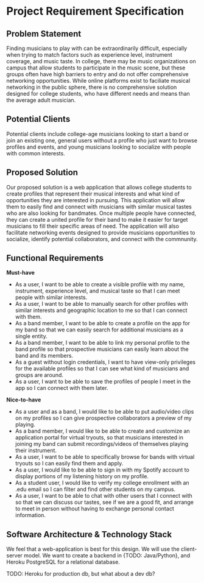 # Project Requirement Specification

## Problem Statement

Finding musicians to play with can be extraordinarily difficult, especially when trying to match factors such as experience level, instrument coverage, and music taste. In college, there may be music organizations on campus that allow students to participate in the music scene, but these groups often have high barriers to entry and do not offer comprehensive networking opportunities. While online platforms exist to faciliate musical networking in the public sphere, there is no comprehensive solution designed for college students, who have different needs and means than the average adult musician.

## Potential Clients
Potential clients include college-age musicians looking to start a band or join an existing one, 
general users without a profile who just want to browse profiles and events, and young
musicians looking to socialize with people with common interests.

## Proposed Solution

Our proposed solution is a web application that allows college students to create profiles that represent their musical 
interests and what kind of opportunities they are interested in pursuing. This application will allow them to easily find
and connect with musicians with similar musical tastes who are also looking for bandmates. Once multiple people have 
connected, they can create a united profile for their band to make it easier for target musicians to fill their specific 
areas of need. The application will also facilitate networking events designed to provide musicians opportunities to 
socialize, identify potential collaborators, and connect with the commnunity.

## Functional Requirements 

**Must-have**
- As a user, I want to be able to create a visible profile with my name, instrument, experience level, 
  and musical taste so that I can meet people with similar interests.
- As a user, I want to be able to manually search for other profiles with similar interests and geographic location 
  to me so that I can connect with them.
- As a band member, I want to be able to create a profile on the app for my band so that we can easily search for 
  additional musicians as a single entity.
- As a band member, I want to be able to link my personal profile to the band profile so that prospective musicians 
  can easily learn about the band and its members.
- As a guest without login credentials, I want to have view-only privileges for the available profiles 
  so that I can see what kind of musicians and groups are around.
- As a user, I want to be able to save the profiles of people I meet in the app so I can connect with them later.

**Nice-to-have**
- As a user and as a band, I would like to be able to put audio/video clips on my profiles so I can give prospective 
  collaborators a preview of my playing.
- As a band member, I would like to be able to create and customize an application portal for virtual tryouts, so that 
  musicians interested in joining my band can submit recordings/videos of themselves playing their instrument.
- As a user, I want to be able to specifically browse for bands with virtual tryouts so I can easily find them and apply.
- As a user, I would like to be able to sign in with my Spotify account to display portions of my listening history on
  my profile.
- As a student user, I would like to verify my college enrollment with an .edu email so I can filter and find other 
  students on my campus.
- As a user, I want to be able to chat with other users that I connect with so that we can discuss our tastes,
  see if we are a good fit, and arrange to meet in person without having to exchange personal contact information.




## Software Architecture & Technology Stack
We feel that a web-application is best for this design. We will use the
client-server model. We want to create a backend in {TODO: Java/Python}, and Heroku
PostgreSQL for a relational database.

TODO: Heroku for production db, but what about a dev db? 